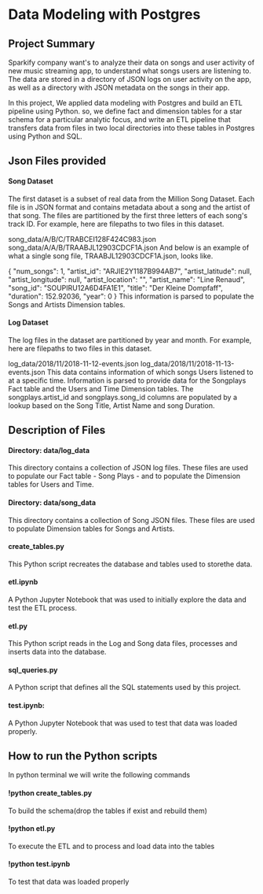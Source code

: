 # Data Modeling with Postgres

## **Project Summary**
Sparkify company want's to analyze their data on songs and user activity of new music streaming app, to understand what songs users are listening to. 
The data are stored in a directory of JSON logs on user activity on the app, as well as a directory with JSON metadata on the songs in their app. 

In this project, We applied data modeling with Postgres and build an ETL pipeline using Python. so, we define fact and dimension tables for a star schema for a particular analytic focus, and write an ETL pipeline that transfers data from files in two local directories into these tables in Postgres using Python and SQL.


## **Json Files provided**
#### Song Dataset
The first dataset is a subset of real data from the Million Song Dataset. Each file is in JSON format and contains metadata about a song and the artist of that song.
 The files are partitioned by the first three letters of each song's track ID. For example, here are filepaths to two files in this dataset.

song_data/A/B/C/TRABCEI128F424C983.json
song_data/A/A/B/TRAABJL12903CDCF1A.json
And below is an example of what a single song file, TRAABJL12903CDCF1A.json, looks like.

{
    "num_songs": 1,
    "artist_id": "ARJIE2Y1187B994AB7",
    "artist_latitude": null,
    "artist_longitude": null,
    "artist_location": "",
    "artist_name": "Line Renaud",
    "song_id": "SOUPIRU12A6D4FA1E1",
    "title": "Der Kleine Dompfaff",
    "duration": 152.92036,
    "year": 0
}
This information is parsed to populate the Songs and Artists Dimension tables.

#### Log Dataset
The log files in the dataset are partitioned by year and month. For example, here are filepaths to two files in this dataset.

log_data/2018/11/2018-11-12-events.json
log_data/2018/11/2018-11-13-events.json
This data contains information of which songs Users listened to at a specific time. Information is parsed to provide data for the Songplays Fact table and the Users and Time Dimension tables. The songplays.artist_id and songplays.song_id columns are populated by a lookup based on the Song Title, Artist Name and song Duration.

## **Description of Files**

#### Directory: data/log_data
This directory contains a collection of JSON log files. These files are used to populate our Fact table - Song Plays - and to populate the Dimension tables for Users and Time.

#### Directory: data/song_data
This directory contains a collection of Song JSON files. These files are used to populate Dimension tables for Songs and Artists.

#### create_tables.py
This Python script recreates the database and tables used to storethe data.

#### etl.ipynb
A Python Jupyter Notebook that was used to initially explore the data and test the ETL process.

#### etl.py
This Python script reads in the Log and Song data files, processes and inserts data into the database.

#### sql_queries.py
A Python script that defines all the SQL statements used by this project.

#### test.ipynb: 
A Python Jupyter Notebook that was used to test that data was loaded properly.


## **How to run the Python scripts**
In python terminal we will write the following commands

#### !python create_tables.py
To build the schema(drop the tables if exist and rebuild them)

#### !python etl.py
To execute the ETL and to process and load data into the tables

#### !python test.ipynb
To test that data was loaded properly


